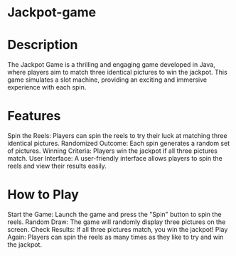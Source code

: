 # Jackpot-game

# Description

The Jackpot Game is a thrilling and engaging game developed in Java, where players aim to match three identical pictures to win the jackpot. This game simulates a slot machine, providing an exciting and immersive experience with each spin.

# Features

Spin the Reels: Players can spin the reels to try their luck at matching three identical pictures.
Randomized Outcome: Each spin generates a random set of pictures.
Winning Criteria: Players win the jackpot if all three pictures match.
User Interface: A user-friendly interface allows players to spin the reels and view their results easily.

# How to Play

Start the Game: Launch the game and press the "Spin" button to spin the reels.
Random Draw: The game will randomly display three pictures on the screen.
Check Results: If all three pictures match, you win the jackpot!
Play Again: Players can spin the reels as many times as they like to try and win the jackpot.
